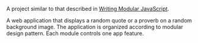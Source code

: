 A project similar to that described in [Writing Modular JavaScript](https://medium.com/@jrschwane/writing-modular-javascript-pt-1-b42a3bd23685).

A web application that displays a random quote or a proverb on a random background image. The application is organized according to modular design pattern. Each module controls one app feature.